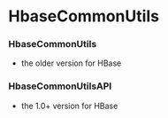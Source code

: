# HbaseCommonUtils

### HbaseCommonUtils

* the older version for HBase

### HbaseCommonUtilsAPI

* the 1.0+ version for HBase

### 

